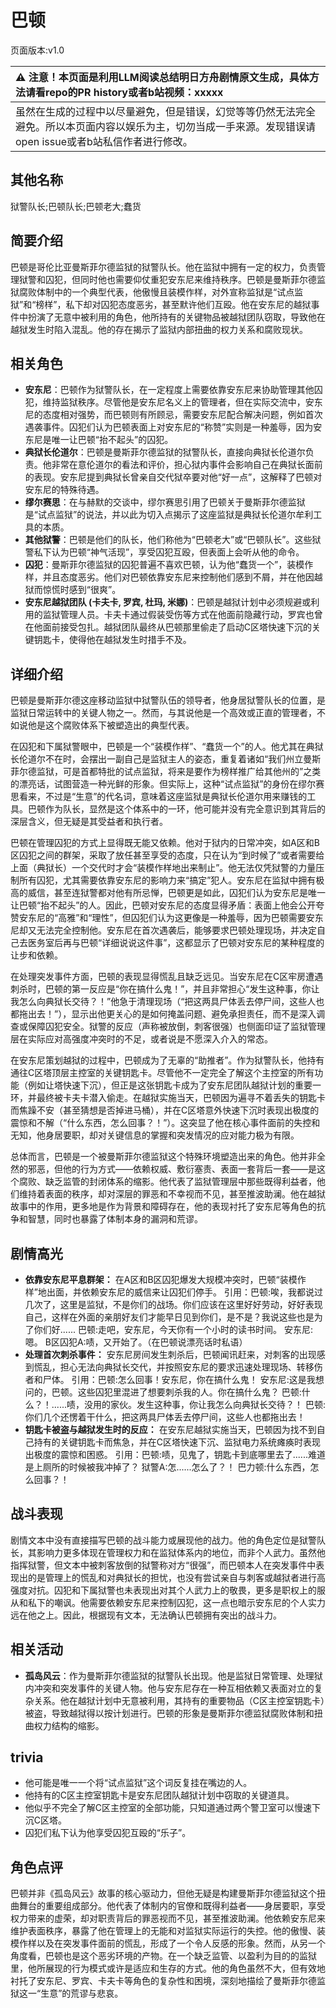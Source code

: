 # 巴顿
页面版本:v1.0
 

| :warning: 注意！本页面是利用LLM阅读总结明日方舟剧情原文生成，具体方法请看repo的PR history或者b站视频：xxxxx           |
|:----------------------------|
| 虽然在生成的过程中以尽量避免，但是错误，幻觉等等仍然无法完全避免。所以本页面内容以娱乐为主，切勿当成一手来源。发现错误请open issue或者b站私信作者进行修改。|



## 其他名称
狱警队长;巴顿队长;巴顿老大;蠢货
## 简要介绍
巴顿是哥伦比亚曼斯菲尔德监狱的狱警队长。他在监狱中拥有一定的权力，负责管理狱警和囚犯，但同时他也需要仰仗重犯安东尼来维持秩序。巴顿是曼斯菲尔德监狱腐败体制中的一个典型代表，他傲慢且装模作样，对外宣称监狱是“试点监狱”和“榜样”，私下却对囚犯态度恶劣，甚至默许他们互殴。他在安东尼的越狱事件中扮演了无意中被利用的角色，他所持有的关键物品被越狱团队窃取，导致他在越狱发生时陷入混乱。他的存在揭示了监狱内部扭曲的权力关系和腐败现状。
## 相关角色
-   **安东尼**：巴顿作为狱警队长，在一定程度上需要依靠安东尼来协助管理其他囚犯，维持监狱秩序。尽管他是安东尼名义上的管理者，但在实际交流中，安东尼的态度相对强势，而巴顿则有所顾忌，需要安东尼配合解决问题，例如首次遇袭事件。囚犯们认为巴顿表面上对安东尼的“称赞”实则是一种羞辱，因为安东尼是唯一让巴顿“抬不起头”的囚犯。
-   **典狱长伦道尔**：巴顿是曼斯菲尔德监狱的狱警队长，直接向典狱长伦道尔负责。他非常在意伦道尔的看法和评价，担心狱内事件会影响自己在典狱长面前的表现。安东尼提到典狱长曾亲自交代狱卒要对他“好一点”，这解释了巴顿对安东尼的特殊待遇。
-   **缪尔赛思**：在与赫默的交谈中，缪尔赛思引用了巴顿关于曼斯菲尔德监狱是“试点监狱”的说法，并以此为切入点揭示了这座监狱是典狱长伦道尔牟利工具的本质。
-   **其他狱警**：巴顿是他们的队长，他们称他为“巴顿老大”或“巴顿队长”。这些狱警私下认为巴顿“神气活现”，享受囚犯互殴，但表面上会听从他的命令。
-   **囚犯**：曼斯菲尔德监狱的囚犯普遍不喜欢巴顿，认为他“蠢货一个”，装模作样，并且态度恶劣。他们对巴顿依靠安东尼来控制他们感到不屑，并在他因越狱而惊慌时感到“很爽”。
-   **安东尼越狱团队 (卡夫卡, 罗宾, 杜玛, 米娜)**：巴顿是越狱计划中必须规避或利用的监狱管理人员。卡夫卡通过假装受伤等方式在他面前隐藏行动，罗宾也曾在他面前接受包扎。越狱团队最终从巴顿那里偷走了启动C区塔快速下沉的关键钥匙卡，使得他在越狱发生时措手不及。
## 详细介绍
巴顿是曼斯菲尔德这座移动监狱中狱警队伍的领导者，他身居狱警队长的位置，是监狱日常运转中的关键人物之一。然而，与其说他是一个高效或正直的管理者，不如说他是这个腐败体系下被塑造出的典型代表。

在囚犯和下属狱警眼中，巴顿是一个“装模作样”、“蠢货一个”的人。他尤其在典狱长伦道尔不在时，会摆出一副自己是监狱主人的姿态，重复着诸如“我们州立曼斯菲尔德监狱，可是首都特批的试点监狱，将来是要作为榜样推广给其他州的”之类的漂亮话，试图营造一种光鲜的形象。但实际上，这种“试点监狱”的身份在缪尔赛思看来，不过是“生意”的代名词，意味着这座监狱是典狱长伦道尔用来赚钱的工具。巴顿作为队长，显然是这个体系中的一环，他可能并没有完全意识到其背后的深层含义，但无疑是其受益者和执行者。

巴顿在管理囚犯的方式上显得既无能又依赖。他对于狱内的日常冲突，如A区和B区囚犯之间的群架，采取了放任甚至享受的态度，只在认为“到时候了”或者需要给上面（典狱长）一个交代时才会“装模作样地出来制止”。他无法仅凭狱警的力量压制所有囚犯，尤其需要依靠安东尼的影响力来“搞定”犯人。安东尼在监狱中拥有极高的威信，甚至连狱警都对他有所忌惮，巴顿更是如此，囚犯们认为安东尼是唯一让巴顿“抬不起头”的人。因此，巴顿对安东尼的态度显得矛盾：表面上他会公开夸赞安东尼的“高雅”和“理性”，但囚犯们认为这更像是一种羞辱，因为巴顿需要安东尼却又无法完全控制他。安东尼在首次遇袭后，能够要求巴顿处理现场，并决定自己去医务室后再与巴顿“详细说说这件事”，这都显示了巴顿对安东尼的某种程度的让步和依赖。

在处理突发事件方面，巴顿的表现显得慌乱且缺乏远见。当安东尼在C区牢房遭遇刺杀时，巴顿的第一反应是“你在搞什么鬼！”，并且非常担心“发生这种事，你让我怎么向典狱长交待？！”他急于清理现场（“把这两具尸体丢去停尸间，这些人也都拖出去！”），显示出他更关心的是如何掩盖问题、避免承担责任，而不是深入调查或保障囚犯安全。狱警的反应（声称被放倒，刺客很强）也侧面印证了监狱管理层在实际应对高强度冲突时的不足，或者说是不愿深入介入的常态。

在安东尼策划越狱的过程中，巴顿成为了无辜的“助推者”。作为狱警队长，他持有通往C区塔顶层主控室的关键钥匙卡。尽管他不一定完全了解这个主控室的所有功能（例如让塔快速下沉），但正是这张钥匙卡成为了安东尼团队越狱计划的重要一环，并最终被卡夫卡潜入偷走。在越狱实施当天，巴顿因为遍寻不着丢失的钥匙卡而焦躁不安（甚至猜想是否掉进马桶），并在C区塔意外快速下沉时表现出极度的震惊和不解（“什么东西，怎么回事？！”）。这突显了他在核心事件面前的失控和无知，他身居要职，却对关键信息的掌握和突发情况的应对能力极为有限。

总体而言，巴顿是一个被曼斯菲尔德监狱这个特殊环境塑造出来的角色。他并非全然的邪恶，但他的行为方式——依赖权威、敷衍塞责、表面一套背后一套——是这个腐败、缺乏监管的封闭体系的缩影。他代表了监狱管理层中那些既得利益者，他们维持着表面的秩序，却对深层的罪恶和不幸视而不见，甚至推波助澜。他在越狱故事中的作用，更多地是作为背景和障碍存在，他的表现衬托了安东尼等角色的抗争和智慧，同时也暴露了体制本身的漏洞和荒谬。
## 剧情高光
*   **依靠安东尼平息群架：** 在A区和B区囚犯爆发大规模冲突时，巴顿“装模作样”地出面，并依赖安东尼的威信来让囚犯们停手。
    引用：巴顿:唉，我都说过几次了，这里是监狱，不是你们的战场。你们应该在这里好好劳动，好好表现自己，这样在外面的亲朋好友们才能早日见到你们，是不是？我说这些也是为了你们好......
    巴顿:走吧，安东尼，今天你有一个小时的读书时间。
    安东尼:嗯。
    B区囚犯A:啧，又开始了。（在巴顿说漂亮话时私语）
*   **处理首次刺杀事件：** 安东尼房间发生刺杀后，巴顿闻讯赶来，对刺客的出现感到慌乱，担心无法向典狱长交代，并按照安东尼的要求迅速处理现场、转移伤者和尸体。
    引用：巴顿:怎么回事！安东尼，你在搞什么鬼！
    安东尼:这是我想问的，巴顿。这些囚犯里混进了想要刺杀我的人。你在搞什么鬼？
    巴顿:什么？！......啧，没用的家伙。发生这种事，你让我怎么向典狱长交待？！
    巴顿:你们几个还愣着干什么，把这两具尸体丢去停尸间，这些人也都拖出去！
*   **钥匙卡被盗与越狱发生时的反应：** 在安东尼越狱实施当天，巴顿因为找不到自己持有的关键钥匙卡而焦急，并在C区塔快速下沉、监狱电力系统瘫痪时表现出极度的震惊和困惑。
    引用：巴顿:啧，见鬼了，钥匙卡到底哪里去了......难道是上厕所的时候被我冲掉了？
    狱警A:怎......怎么了？！
    巴力顿:什么东西，怎么回事？！
## 战斗表现
剧情文本中没有直接描写巴顿的战斗能力或展现他的战力。他的角色定位是狱警队长，其影响力更多体现在管理权力和在监狱体系内的地位，而非个人武力。虽然他指挥狱警，但文本中被刺客放倒的狱警称对方“很强”，而巴顿本人在突发事件中表现出的是管理上的慌乱和对典狱长的担忧，也没有尝试亲自与刺客或越狱者进行高强度对抗。囚犯和下属狱警也未表现出对其个人武力上的敬畏，更多是职权上的服从和私下的嘲讽。他需要依赖安东尼来控制囚犯，这一点也暗示安东尼的个人实力远在他之上。因此，根据现有文本，无法确认巴顿拥有突出的战斗力。
## 相关活动
-   **孤岛风云**：作为曼斯菲尔德监狱的狱警队长出现。他是监狱日常管理、处理狱内冲突和突发事件的关键人物。他与安东尼存在一种互相依赖又表面对立的复杂关系。他在越狱计划中无意被利用，其持有的重要物品（C区主控室钥匙卡）被盗，导致越狱得以按计划进行。巴顿的形象是曼斯菲尔德监狱腐败体制和扭曲权力结构的缩影。
## trivia
*   他可能是唯一一个将“试点监狱”这个词反复挂在嘴边的人。
*   他持有的C区主控室钥匙卡是安东尼团队越狱计划中窃取的关键道具。
*   他似乎不完全了解C区主控室的全部功能，只知道通过两个警卫室可以慢速下沉C区塔。
*   囚犯们私下认为他享受囚犯互殴的“乐子”。
## 角色点评
巴顿并非《孤岛风云》故事的核心驱动力，但他无疑是构建曼斯菲尔德监狱这个扭曲舞台的重要组成部分。他代表了体制内的官僚和既得利益者——身居要职，享受权力带来的虚荣，却对职责背后的罪恶视而不见，甚至推波助澜。他依赖安东尼来维护表面秩序，暴露了他在管理上的无能和对监狱实际运行的失控。他的傲慢、装模作样以及在突发事件面前的慌乱，形成了一个令人反感的形象。然而，从另一个角度看，巴顿也是这个恶劣环境的产物。在一个缺乏监管、以盈利为目的的监狱里，他所展现的行为模式或许是适应和生存的方式。他的角色虽然不大，但有效地衬托了安东尼、罗宾、卡夫卡等角色的复杂性和困境，深刻地描绘了曼斯菲尔德监狱这一“生意”的荒谬与悲哀。